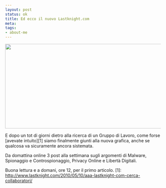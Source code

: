 ```yaml
--- 
layout: post
status: ok
title: Ed ecco il nuovo Lastknight.com
meta: 
tags: 
- about-me
---
```

<a href="http://www.lastknight.com/download//2010/06/lk.com_.png"><img src="http://www.lastknight.com/download//2010/06/lk.com_-540x275.png" alt="" title="lk.com" width="540" height="275" class="aligncenter size-medium wp-image-2034" /></a>  
  
E dopo un tot di giorni dietro alla ricerca di un Gruppo di Lavoro, come forse [avevate intuito][1] siamo finalmente giunti alla nuova grafica, anche se qualcosa va sicuramente ancora sistemata.  
  
Da domattina online 3 post alla settimana sugli argomenti di Malware, Spionaggio e  Controspionaggio, Privacy Online e Libert&agrave; Digitali.  
  
Buona lettura e a domani, ore 12, per il primo articolo.
[1]: http://www.lastknight.com/2010/05/10/aaa-lastknight-com-cerca-collaboratori/ 
